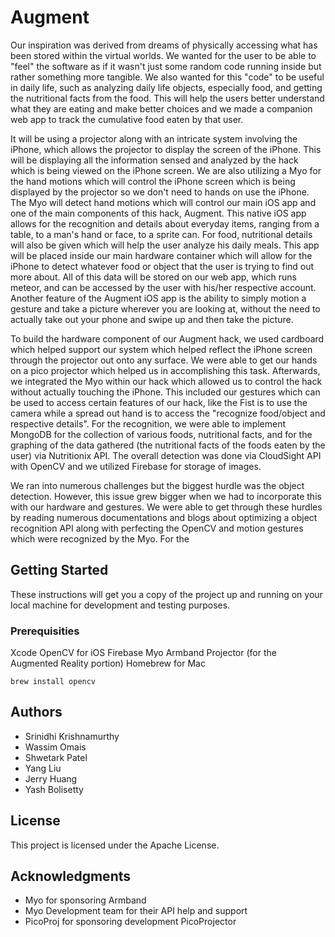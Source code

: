 # Augment

Our inspiration was derived from dreams of physically accessing what has been stored within the virtual worlds. We wanted for the user to be able to "feel" the software as if it wasn't just some random code running inside but rather something more tangible. We also wanted for this "code" to be useful in daily life, such as analyzing daily life objects, especially food, and getting the nutritional facts from the food. This will help the users better understand what they are eating and make better choices and we made a companion web app to track the cumulative food eaten by that user.

It will be using a projector along with an intricate system involving the iPhone, which allows the projector to display the screen of the iPhone. This will be displaying all the information sensed and analyzed by the hack which is being viewed on the iPhone screen. We are also utilizing a Myo for the hand motions which will control the iPhone screen which is being displayed by the projector so we don't need to hands on use the iPhone. The Myo will detect hand motions which will control our main iOS app and one of the main components of this hack, Augment. This native iOS app allows for the recognition and details about everyday items, ranging from a table, to a man's hand or face, to a sprite can. For food, nutritional details will also be given which will help the user analyze his daily meals. This app will be placed inside our main hardware container which will allow for the iPhone to detect whatever food or object that the user is trying to find out more about. All of this data will be stored on our web app, which runs meteor, and can be accessed by the user with his/her respective account. Another feature of the Augment iOS app is the ability to simply motion a gesture and take a picture wherever you are looking at, without the need to actually take out your phone and swipe up and then take the picture.

To build the hardware component of our Augment hack, we used cardboard which helped support our system which helped reflect the iPhone screen through the projector out onto any surface. We were able to get our hands on a pico projector which helped us in accomplishing this task. Afterwards, we integrated the Myo within our hack which allowed us to control the hack without actually touching the iPhone. This included our gestures which can be used to access certain features of our hack, like the Fist is to use the camera while a spread out hand is to access the "recognize food/object and respective details". For the recognition, we were able to implement MongoDB for the collection of various foods, nutritional facts, and for the graphing of the data gathered (the nutritional facts of the foods eaten by the user) via Nutritionix API. The overall detection was done via CloudSight API with OpenCV and we utilized Firebase for storage of images.

We ran into numerous challenges but the biggest hurdle was the object detection. However, this issue grew bigger when we had to incorporate this with our hardware and gestures. We were able to get through these hurdles by reading numerous documentations and blogs about optimizing a object recognition API along with perfecting the OpenCV and motion gestures which were recognized by the Myo. For the





## Getting Started

These instructions will get you a copy of the project up and running on your local machine for development and testing purposes. 

### Prerequisities

Xcode
OpenCV for iOS
Firebase
Myo Armband
Projector (for the Augmented Reality portion)
Homebrew for Mac

```
brew install opencv
```

## Authors
* Srinidhi Krishnamurthy
* Wassim Omais
* Shwetark Patel
* Yang Liu
* Jerry Huang
* Yash Bolisetty

## License

This project is licensed under the Apache License.

## Acknowledgments

* Myo for sponsoring Armband
* Myo Development team for their API help and support
* PicoProj for sponsoring development PicoProjector

